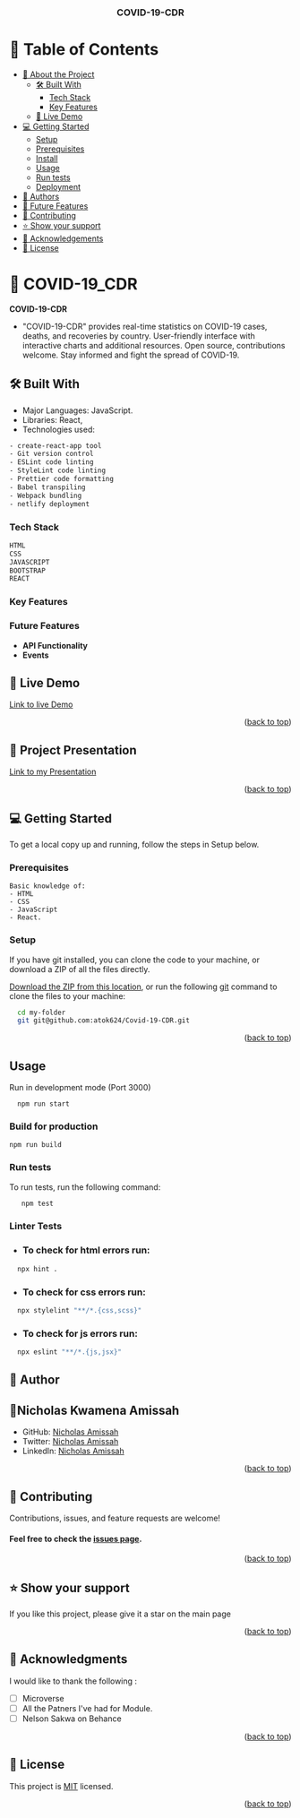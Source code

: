 <a name="readme-top"></a>

<div align="center">

  <h3><b>COVID-19-CDR</b></h3>

</div>

# 📗 Table of Contents

-   [📖 About the Project](#about-project)
    -   [🛠 Built With](#built-with)
        -   [Tech Stack](#tech-stack)
        -   [Key Features](#key-features)
    -   [🚀 Live Demo](#live-demo)
-   [💻 Getting Started](#getting-started)
    -   [Setup](#setup)
    -   [Prerequisites](#prerequisites)
    -   [Install](#install)
    -   [Usage](#usage)
    -   [Run tests](#run-tests)
    -   [Deployment](#triangular_flag_on_post-deployment)
-   [👥 Authors](#authors)
-   [🔭 Future Features](#future-features)
-   [🤝 Contributing](#contributing)
-   [⭐️ Show your support](#support)
-   [🙏 Acknowledgements](#acknowledgements)
-   [📝 License](#license)

<!-- PROJECT DESCRIPTION -->

# 📖 COVID-19_CDR<a name="about-project"></a>

**COVID-19-CDR** 
- "COVID-19-CDR" provides real-time statistics on COVID-19 cases, deaths, and recoveries by country. User-friendly interface with interactive charts and additional resources. Open source, contributions welcome. Stay informed and fight the spread of COVID-19.

## 🛠 Built With <a name="built-with"></a>

- Major Languages: JavaScript.
- Libraries: React,
- Technologies used: 

``` bash
- create-react-app tool
- Git version control
- ESLint code linting
- StyleLint code linting
- Prettier code formatting
- Babel transpiling
- Webpack bundling
- netlify deployment
```

### Tech Stack <a name="tech-stack"></a>
```md
HTML
CSS
JAVASCRIPT
BOOTSTRAP
REACT
```

<!-- Features -->

### Key Features <a name="key-features"></a>

### Future Features <a name="key-features"></a>
- **API Functionality**
- **Events**

<!-- LIVE DEMO -->

## 🚀 Live Demo <a name="live-demo"></a>
[Link to live Demo](https://covid19cdr.netlify.app/)

<p align="right">(<a href="#readme-top">back to top</a>)</p>

<!-- LIVE DEMO -->

## 🚀 Project Presentation <a name="live-demo"></a>
[Link to my Presentation](https://covid19cdr.netlify.app/)



<p align="right">(<a href="#readme-top">back to top</a>)</p>

<!-- GETTING STARTED -->

## 💻 Getting Started <a name="getting-started"></a>
To get a local copy up and running, follow the steps in Setup below.

### Prerequisites
```
Basic knowledge of:
- HTML
- CSS
- JavaScript
- React.
```

### Setup
If you have git installed, you can clone the code to your machine, or download a ZIP of all the files directly.

[Download the ZIP from this location](https://codeload.github.com/atok624/Covid-19-CDR/zip/refs/heads/dev), or run the following [git](https://git-scm.com/downloads) command to clone the files to your machine:

```sh
  cd my-folder
  git git@github.com:atok624/Covid-19-CDR.git
```

<!--
Example:

```sh

```
 -->

<p align="right">(<a href="#readme-top">back to top</a>)</p>

## Usage

Run in development mode (Port 3000)

```
  npm run start
```

### Build for production

```
npm run build
```

### Run tests

To run tests, run the following command:
```sh
   npm test
```

### Linter Tests
- ### To check for html errors run:
```sh
  npx hint .
```
- ### To check for css errors run:
```sh
  npx stylelint "**/*.{css,scss}"
```
- ### To check for js errors run:
```sh
  npx eslint "**/*.{js,jsx}"
```



<!-- AUTHORS -->

## 👥 Author <a name="authors"></a>

## 👤Nicholas Kwamena Amissah <a name="authors"></a>

-   GitHub: [Nicholas Amissah](https://github.com/atok624)
-   Twitter: [Nicholas Amissah](https://twitter.com/MysticalAmissah)
-   LinkedIn: [Nicholas Amissah](https://www.linkedin.com/in/nicholas-amissah-153b09154)

<p align="right">(<a href="#readme-top">back to top</a>)</p>

<!-- CONTRIBUTING -->

## 🤝 Contributing <a name="contributing"></a>

Contributions, issues, and feature requests are welcome!
#### Feel free to check the [issues page](https://github.com/atok624/Covid-19-CDR/issues).

<p align="right">(<a href="#readme-top">back to top</a>)</p>

<!-- SUPPORT -->

## ⭐️ Show your support <a name="support"></a>

If you like this project, please give it a star on the main page

<p align="right">(<a href="#readme-top">back to top</a>)</p>

<!-- ACKNOWLEDGEMENTS -->

## 🙏 Acknowledgments <a name="acknowledgements"></a>

I would like to thank the following :

-   [ ] Microverse
-   [ ] All the Patners I've had for Module.
-   [ ] Nelson Sakwa on Behance

<p align="right">(<a href="#readme-top">back to top</a>)</p>

<!-- LICENSE -->

## 📝 License <a name="license"></a>

This project is [MIT](./LICENSE) licensed.

<p align="right">(<a href="#readme-top">back to top</a>)</p>
